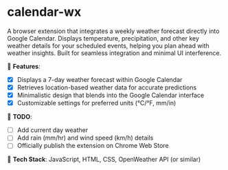 # calendar-wx
A browser extension that integrates a weekly weather forecast directly into Google Calendar. Displays temperature, precipitation, and other key weather details for your scheduled events, helping you plan ahead with weather insights. Built for seamless integration and minimal UI interference.

🚀 **Features**:
- [X] Displays a 7-day weather forecast within Google Calendar
- [X] Retrieves location-based weather data for accurate predictions
- [X] Minimalistic design that blends into the Google Calendar interface
- [X] Customizable settings for preferred units (°C/°F, mm/in)

📃 **TODO**:
- [ ] Add current day weather
- [ ] Add rain (mm/hr) and wind speed (km/h) details
- [ ] Officially publish the extension on Chrome Web Store

🔧 **Tech Stack**: JavaScript, HTML, CSS, OpenWeather API (or similar)
